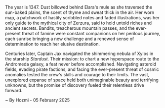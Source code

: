 
The year is 1347.  Dust billowed behind Elara's mule as she traversed the sun-baked plains, the scent of thyme and sweat thick in the air.  Her worn map, a patchwork of hastily scribbled notes and faded illustrations, was her only guide to the mythical city of Zerzura, said to hold untold riches and ancient secrets.  Bandits, treacherous mountain passes, and the ever-present threat of famine were constant companions on her perilous journey, each sunrise bringing a new challenge and a renewed sense of determination to reach her elusive destination.

Centuries later, Captain Jax navigated the shimmering nebula of Xylos in the starship *Stardust*.  Their mission: to chart a new hyperspace route to the Andromeda galaxy, a feat never before accomplished.  Navigating asteroid fields, evading pirate factions, and facing the ever-present threat of cosmic anomalies tested the crew's skills and courage to their limits.  The vast, unexplored expanse of space held both unimaginable beauty and terrifying unknowns, but the promise of discovery fueled their relentless drive forward.

~ By Hozmi - 05 February 2025
